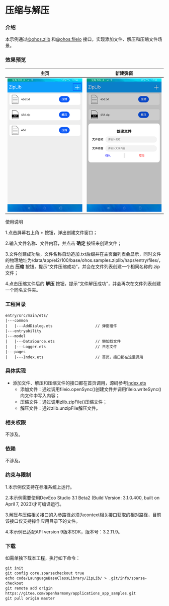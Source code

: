 # 压缩与解压

### 介绍

本示例通过[@ohos.zlib](https://gitee.com/openharmony/docs/blob/master/zh-cn/application-dev/reference/apis/js-apis-zlib.md)
和[@ohos.fileio](https://gitee.com/openharmony/docs/blob/master/zh-cn/application-dev/reference/apis/js-apis-fileio.md) 接口，实现添加文件、解压和压缩文件场景。

### 效果预览

|主页|新建弹窗|
|---|---|
|![](screenshots/device/main.png)|![](screenshots/device/create.png)|

使用说明

1.点击屏幕右上角 **+** 按钮，弹出创建文件窗口；

2.输入文件名称、文件内容，并点击 **确定** 按钮来创建文件；

3.文件创建成功后，文件名称自动追加.txt后缀并在主页面列表会显示，同时文件的物理地址为/data/app/el2/100/base/ohos.samples.ziplib/haps/entry/files/，点击 **压缩** 按钮，提示“文件压缩成功”，并会在文件列表创建一个相同名称的.zip文件；

4.点击压缩文件后的 **解压** 按钮，提示“文件解压成功”，并会再次在文件列表创建一个同名文件夹。

### 工程目录

```
entry/src/main/ets/
|---common
|   |---AddDialog.ets                   // 弹窗组件
|---entryability
|---model
|   |---DataSource.ets                  // 懒加载文件
|   |---Logger.ets                      // 日志文件
|---pages
|   |---Index.ets                       // 首页，接口都在这里调用
``` 

### 具体实现

* 添加文件、解压和压缩文件的接口都在首页调用，源码参考[Index.ets](entry/src/main/ets/pages/Index.ets)
  * 添加文件：通过调用fileio.openSync()创建文件并调用fileio.writeSync()向文件中写入内容；
  * 压缩文件：通过调用zlib.zipFile()压缩文件；
  * 解压文件：通过zlib.unzipFile解压文件。

### 相关权限

不涉及。

### 依赖

不涉及。

### 约束与限制

1.本示例仅支持在标准系统上运行。

2.本示例需要使用DevEco Studio 3.1 Beta2 (Build Version: 3.1.0.400, built on April 7, 2023)才可编译运行。

3.解压与压缩相关接口的入参路径必须为context相关接口获取的相对路径，目前该接口仅支持操作应用目录下的文件。

4.本示例已适配API version 9版本SDK，版本号：3.2.11.9。

### 下载

如需单独下载本工程，执行如下命令：

```
git init
git config core.sparsecheckout true
echo code/LaunguageBaseClassLibrary/ZipLib/ > .git/info/sparse-checkout
git remote add origin https://gitee.com/openharmony/applications_app_samples.git
git pull origin master
```